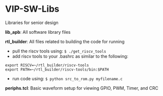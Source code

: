 # VIP-SW-Libs
Libraries for senior design 

**lib_apb**: All software library files

**rtl_builder**: All files related to building the code for running
- pull the riscv tools using: ``` $ ./get_riscv_tools ```
- add riscv tools to your .bashrc as similar to the following:
```
export RISCV=~/rtl_builder/riscv-tools
export PATH=~/rtl_builder/riscv-tools/bin:$PATH
```
- run code using: ``` $ python src_to_rom.py myfilename.c ```

**periphs.tcl**: Basic waveform setup for viewing GPIO, PWM, Timer, and CRC
